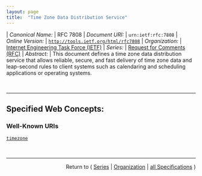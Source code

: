 ```yaml
---
layout: page
title:  "Time Zone Data Distribution Service"
---
```


| *Canonical Name:* | RFC 7808
| *Document URI:* | `urn:ietf:rfc:7808`
| *Online Version:* | [`http://tools.ietf.org/html/rfc7808`](http://tools.ietf.org/html/rfc7808)
| *Organization:* | [Internet Engineering Task Force (IETF)](..  "List of specification series by this organization")
| *Series:* | [Request for Comments (RFC)](.  "List of specifications in this series")
| *Abstract:* | This document defines a time zone data distribution service that allows reliable, secure, and fast delivery of time zone data and leap-second rules to client systems such as calendaring and scheduling applications or operating systems.

<br/>
<hr/>

## Specified Web Concepts:

### Well-Known URIs

[`timezone`](/concepts/well-known-uri/timezone "A &#34;well-known&#34; URI is registered by this specification for the Time Zone Data Distribution service, &#34;timezone&#34;. This URI points to a resource that the client can use as the initial &#34;context path&#34; for the service they are trying to connect to. The server MUST redirect HTTP requests for that resource to the actual &#34;context path&#34; using one of the available mechanisms provided by HTTP.")



<br/>
<hr/>

<p style="text-align: right">Return to ( <a href="./">Series</a> | <a href="../">Organization</a> | <a href="../../">all Specifications</a> )</p>